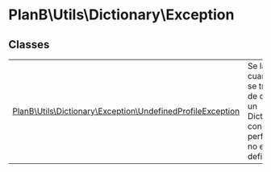 
                                                                                                                                            
    
# PlanB\Utils\Dictionary\Exception



## Classes
| | |
| --- | --- |
| [PlanB\Utils\Dictionary\Exception\UndefinedProfileException](../../../PlanB/Utils/Dictionary/Exception/UndefinedProfileException.md) | Se lanza cuando se trata de crear un Dictionary con  un perfil que no está definido |






                                                                                                                                                                                                                                                                                                                                                                                                            
    
                                                                                                                                                                                                                                                                             
                